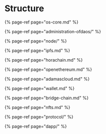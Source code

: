 # Structure



{% page-ref page="os-core.md" %}

{% page-ref page="administration-ofdaos/" %}

{% page-ref page="node/" %}

{% page-ref page="ipfs.md" %}

{% page-ref page="horachain.md" %}

{% page-ref page="openethereum.md" %}

{% page-ref page="adamascloud.md" %}

{% page-ref page="wallet.md" %}

{% page-ref page="bridge-chain.md" %}

{% page-ref page="nfts.md" %}

{% page-ref page="protocol/" %}

{% page-ref page="dapp/" %}



